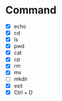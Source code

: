# Command

- [x] echo
- [x] cd
- [x] ls
- [x] pwd
- [x] cat
- [x] cp
- [x] rm
- [x] mv
- [ ] mkdir
- [x] exit
- [x] Ctrl + D
